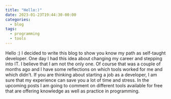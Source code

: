 ```yaml
---
title: "Hello:)"
date: 2023-01-23T19:44:30-00:00
categories:
  - blog
tags:
  - programming
  - tools
---
```


Hello :) I decided to write this blog to show you know my path as self-taught developer. One day I had this idea about changing my career and stepping into IT. I believe that I am not the only one. Of course that was a couple of months ago and I have some reflections on which tools worked for me and which didn't. If you are thinking about starting a job as a developer, I am sure that my experience can save you a lot of time and stress. In the upcoming posts I am going to comment on different tools available for free that are offering knowledge as well as practice in programming.
